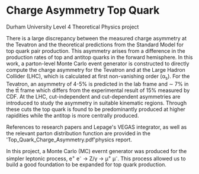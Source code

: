 # Charge Asymmetry Top Quark

Durham University Level 4 Theoretical Physics project 

There is a large discrepancy between the measured charge asymmetry at the
Tevatron and the theoretical predictions from the Standard Model for top quark pair
production. This asymmetry arises from a difference in the production rates of top
and antitop quarks in the forward hemisphere. In this work, a parton-level Monte
Carlo event generator is constructed to directly compute the charge asymmetry for
the Tevatron and at the Large Hadron Collider (LHC), which is calculated at first
non-vanishing order (&alpha;<sub>s</sub>). For the Tevatron, an asymmetry of 4-5% is predicted
in the lab frame and ∼ 7% in the tt̄ frame which differs from the experimental
result of 15% measured by CDF. At the LHC, cut-independent and cut-dependent
asymmetries are introduced to study the asymmetry in suitable kinematic regions.
Through these cuts the top quark is found to be predominantly produced at higher
rapidities while the antitop is more centrally produced.

References to research papers and Lepage's VEGAS integrator, as well as the relevant parton distribution function are provided in the 'Top_Quark_Charge_Asymmetry.pdf'physics report.

In this project, a Monte Carlo (MC) evernt generator was produced for the simpler leptonic process, e<sup>+</sup> e<sup>-</sup> &rarr; Z/&gamma; &rarr; &mu;<sup>+</sup> &mu;<sup>-</sup>. This process allowed us to build a good foundation to be expanded for top quark production. 
